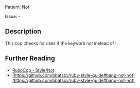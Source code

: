 Pattern: Not

Issue: -

## Description

This cop checks for uses if the keyword *not* instead of !.

## Further Reading

* [RuboCop - Style/Not](https://rubocop.readthedocs.io/en/latest/cops_style/#stylenot)
* [https://github.com/bbatsov/ruby-style-guide#bang-not-not](https://github.com/bbatsov/ruby-style-guide#bang-not-not)
